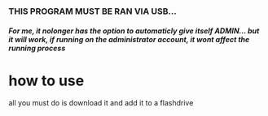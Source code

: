 ### THIS PROGRAM MUST BE RAN VIA USB...
##### For me, it nolonger has the option to automaticly give itself ADMIN... but it will work, if running on the administrator account, it wont affect the running process

# how to use
all you must do is download it and add it to a flashdrive
